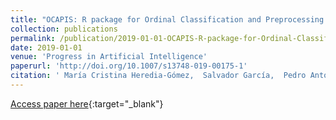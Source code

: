 ```yaml
---
title: "OCAPIS: R package for Ordinal Classification and Preprocessing in Scala"
collection: publications
permalink: /publication/2019-01-01-OCAPIS-R-package-for-Ordinal-Classification-and-Preprocessing-in-Scala
date: 2019-01-01
venue: 'Progress in Artificial Intelligence'
paperurl: 'http://doi.org/10.1007/s13748-019-00175-1'
citation: ' María Cristina Heredia-Gómez,  Salvador García,  Pedro Antonio Gutiérrez,  Francisco Herrera, &quot;OCAPIS: R package for Ordinal Classification and Preprocessing in Scala.&quot; Progress in Artificial Intelligence, Vol. 8(3), 2019, pp. 287-292.'
---
```

[Access paper here](http://doi.org/10.1007/s13748-019-00175-1){:target="_blank"}
